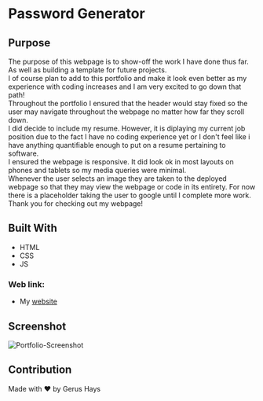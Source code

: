 # Password Generator
## Purpose
The purpose of this webpage is to show-off the work I have done thus far. As well as building a template for future projects. </br>
I of course plan to add to this portfolio and make it look even better as my experience with coding increases and I am very excited to go down that path! </br>
Throughout the portfolio I ensured that the header would stay fixed so the user may navigate throughout the webpage no matter how far they scroll down. </br>
I did decide to include my resume. However, it is diplaying my current job position due to the fact I have no coding experience yet or I don't feel like i have anything quantifiable enough to put on a resume pertaining to software. </br>
I ensured the webpage is responsive. It did look ok in most layouts on phones and tablets so my media queries were minimal.</br>
Whenever the user selects an image they are taken to the deployed webpage so that they may view the webpage or code in its entirety. For now there is a placeholder taking the user to google until I complete more work. </br>
Thank you for checking out my webpage!

## Built With
* HTML
* CSS
* JS

### Web link:
- My [website](https://gerushays.github.io/My-Portfolio/)

## Screenshot
![Portfolio-Screenshot](./assets/images/Portfolio-Screenshot.png)

## Contribution
Made with ❤️ by Gerus Hays
